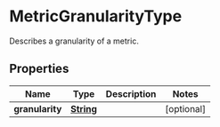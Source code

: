 

# MetricGranularityType

Describes a granularity of a metric.

## Properties

| Name | Type | Description | Notes |
|------------ | ------------- | ------------- | -------------|
|**granularity** | [**String**](String.md) |  |  [optional] |



